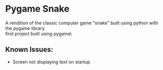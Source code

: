 # Pygame Snake
A rendition of the classic computer game "snake" built using python with the pygame library\
first project built using pygame\

## Known Issues:
- Screen not displaying text on startup
